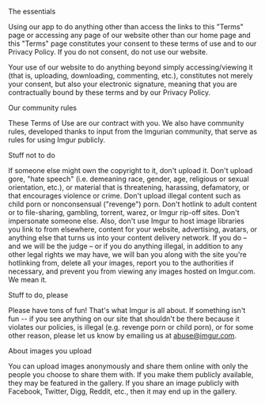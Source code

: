 The essentials

Using our app to do anything other than access the links to this "Terms" page or accessing any page of our website other than our home page and this "Terms" page constitutes your consent to these terms of use and to our Privacy Policy. If you do not consent, do not use our website.

Your use of our website to do anything beyond simply accessing/viewing it (that is, uploading, downloading, commenting, etc.), constitutes not merely your consent, but also your electronic signature, meaning that you are contractually bound by these terms and by our Privacy Policy.

Our community rules

These Terms of Use are our contract with you. We also have community rules, developed thanks to input from the Imgurian community, that serve as rules for using Imgur publicly.

Stuff not to do

If someone else might own the copyright to it, don't upload it. Don't upload gore, "hate speech" (i.e. demeaning race, gender, age, religious or sexual orientation, etc.), or material that is threatening, harassing, defamatory, or that encourages violence or crime. Don't upload illegal content such as child porn or nonconsensual ("revenge") porn. Don't hotlink to adult content or to file-sharing, gambling, torrent, warez, or Imgur rip-off sites. Don't impersonate someone else. Also, don't use Imgur to host image libraries you link to from elsewhere, content for your website, advertising, avatars, or anything else that turns us into your content delivery network. If you do – and we will be the judge – or if you do anything illegal, in addition to any other legal rights we may have, we will ban you along with the site you're hotlinking from, delete all your images, report you to the authorities if necessary, and prevent you from viewing any images hosted on Imgur.com. We mean it.

Stuff to do, please

Please have tons of fun! That's what Imgur is all about. If something isn't fun -- if you see anything on our site that shouldn't be there because it violates our policies, is illegal (e.g. revenge porn or child porn), or for some other reason, please let us know by emailing us at abuse@imgur.com.

About images you upload

You can upload images anonymously and share them online with only the people you choose to share them with. If you make them publicly available, they may be featured in the gallery. If you share an image publicly with Facebook, Twitter, Digg, Reddit, etc., then it may end up in the gallery.